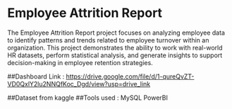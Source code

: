 # Employee Attrition Report

The Employee Attrition Report project focuses on analyzing employee data to identify patterns and trends related to employee turnover within an organization. 
This project demonstrates the ability to work with real-world HR datasets, perform statistical analysis, and generate insights to support decision-making in
employee retention strategies.

##Dashboard Link :
https://drive.google.com/file/d/1-qureQvZT-VD0QxlY2lu2NNQfKoc_Dgd/view?usp=drive_link

##Dataset from kaggle
##Tools used :
MySQL
PowerBI
